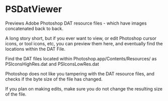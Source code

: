 # PSDatViewer
Previews Adobe Photoshop DAT resource files -  which have images concatenated back to back.


A long story short, but if you ever want to view, or edit Photoshop cursor icons, or tool icons, etc, you can preview them here, and eventually find the locations within the DAT File.

Find the DAT files located within Photoshop.app/Contents/Resources/ as PSIconsHighRes.dat and PSIconsLowRes.dat

Photoshop does not like you tampering with the DAT resource files, and checks if the byte size of the file has changed.

If you plan on making edits, make sure you do not change the resulting size of the file. 
